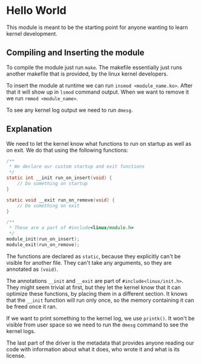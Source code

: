 # Hello World
This module is meant to be the starting point for anyone wanting to learn kernel development.

## Compiling and Inserting the module

To compile the module just run `make`. The makefile essentially just runs another makefile that is provided, by the linux kernel developers.

To insert the module at runtime we can run `insmod <module_name.ko>`. After that it will show up in `lsmod` command output. When we want to remove it we run `rmmod <module_name>`.

To see any kernel log output we need to run `dmesg`.


## Explanation

We need to let the kernel know what functions to run on startup as well as on exit. We do that using the following functions:
``` c
/**
 * We declare our custom startup and exit functions
 */
static int __init run_on_insert(void) {
    // Do something on startup
}

static void __exit run_on_remove(void) {
    // Do something on exit
}

/**
 * These are a part of #include<linux/module.h>
 */
module_init(run_on_insert);
module_exit(run_on_remove);
```

The functions are declared as `static`, because they explicitly can't be visible for another file. They can't take any arguments, so they are annotated as `(void)`.

The annotations `__init` and `__exit` are part of `#include<linux/init.h>`. They might seem trivial at first, but they let the kernel know that it can optimize these functions, by placing them in a different section. It knows that the `__init` function will run only once, so the memory containing it can be freed once it ran.

If we want to print something to the kernel log, we use `printk()`. It won't be visible from user space so we need to run the `dmesg` command to see the kernel logs.

The last part of the driver is the metadata that provides anyone reading our code with information about what it does, who wrote it and what is its license.